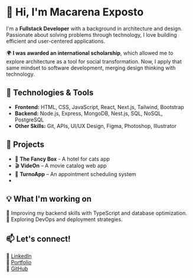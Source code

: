 # 👋 Hi, I'm Macarena Exposto  

I'm a **Fullstack Developer** with a background in architecture and design. Passionate about solving problems through technology, I love building efficient and user-centered applications.  

🌍 **I was awarded an international scholarship**, which allowed me to explore architecture as a tool for social transformation. Now, I apply that same mindset to software development, merging design thinking with technology.  

## 🚀 Technologies & Tools  
- **Frontend:** HTML, CSS, JavaScript, React, Next.js, Tailwind, Bootstrap  
- **Backend:** Node.js, Express, MongoDB, Nest.js, SQL, NoSQL, PostgreSQL  
- **Other Skills:** Git, APIs, UI/UX Design, Figma, Photoshop, Illustrator  

## 📌 Projects  
- 🏨 **The Fancy Box** - A hotel for cats app
- 🎬 **VideOn** – A movie catalog web app  
- 📅 **TurnoApp** – An appointment scheduling system
- 

## 💡 What I'm working on  
🔹 Improving my backend skills with TypeScript and database optimization.  
🔹 Exploring DevOps and deployment strategies.  

## 📫 Let's connect!  
📍 [LinkedIn](https://www.linkedin.com/in/macarena-exposto)  
📍 [Portfolio](https://miportfolio.com)  
📍 [GitHub](https://github.com/Mexposto)  

